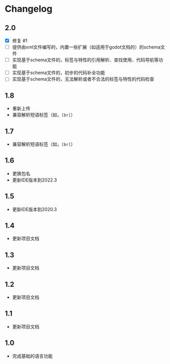 # Changelog

## 2.0

* [X] 修复 #1
* [ ] 提供由xml文件编写的，内置一些扩展（如适用于godot文档的）的schema文件
* [ ] 实现基于schema文件的，标签与特性的引用解析、查找使用、代码导航等功能
* [ ] 实现基于schema文件的，初步的代码补全功能
* [ ] 实现基于schema文件的，无法解析或者不合法的标签与特性的代码检查

## 1.8

* 重新上传
* 兼容解析短语标签（如，`[br]`）

## 1.7

* 兼容解析短语标签（如，`[br]`）

## 1.6

* 更换包名
* 更新IDE版本到2022.3

## 1.5

* 更新IDE版本到2020.3

## 1.4

* 更新项目文档

## 1.3

* 更新项目文档

## 1.2

* 更新项目文档

## 1.1

* 更新项目文档

## 1.0

* 完成基础的语言功能


